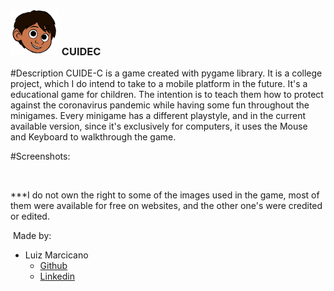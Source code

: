 ###  <img src="https://github.com/luizmarcicano/CUIDEC/blob/master/pers/pablitoapoiado.png"> CUIDEC

#Description
CUIDE-C is a game created with pygame library. It is a college project, which I do intend to take to a mobile platform in the future.
It's a educational game for children. The intention is to teach them how to protect against the coronavirus pandemic while having some fun throughout the minigames.
Every minigame has a different playstyle, and in the current available version, since it's exclusively for computers, it uses the Mouse and Keyboard to walkthrough the game. 

#Screenshots:
<img scr="https://github.com/luizmarcicano/CUIDEC/blob/master/cenario/Pagina%20inicial%20acesa.png" width= 200>


<img scr="https://github.com/luizmarcicano/CUIDEC/blob/master/cenario/inst_jogo3.png">






***I do not own the right to some of the images used in the game, most of them were available for free on websites, and the other one's were credited or edited.

<img scr="https://github.com/luizmarcicano/CUIDEC/blob/master/pers/cabeca.png"> Made by:
- Luiz Marcicano
  - [Github](https://github.com/luizmarcicano)
  - [Linkedin](https://www.linkedin.com/in/luiz-guilherme-lima-marcicano-2889a2170/)
